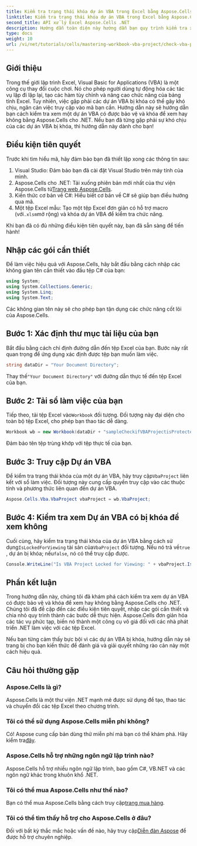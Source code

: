```yaml
---
title: Kiểm tra trạng thái khóa dự án VBA trong Excel bằng Aspose.Cells
linktitle: Kiểm tra trạng thái khóa dự án VBA trong Excel bằng Aspose.Cells
second_title: API xử lý Excel Aspose.Cells .NET
description: Hướng dẫn toàn diện này hướng dẫn bạn quy trình kiểm tra xem dự án VBA trong Excel có bị khóa để xem hay không bằng cách sử dụng thư viện Aspose.Cells for .NET mạnh mẽ. Hoàn hảo cho các nhà phát triển .NET và người dùng Excel.
type: docs
weight: 10
url: /vi/net/tutorials/cells/mastering-workbook-vba-project/check-vba-project-lock-status/
---
```

## Giới thiệu

Trong thế giới lập trình Excel, Visual Basic for Applications (VBA) là một công cụ thay đổi cuộc chơi. Nó cho phép người dùng tự động hóa các tác vụ lặp đi lặp lại, tạo các hàm tùy chỉnh và nâng cao chức năng của bảng tính Excel. Tuy nhiên, việc gặp phải các dự án VBA bị khóa có thể gây khó chịu, ngăn cản việc truy cập vào mã bạn cần. Hướng dẫn này sẽ hướng dẫn bạn cách kiểm tra xem một dự án VBA có được bảo vệ và khóa để xem hay không bằng Aspose.Cells cho .NET. Nếu bạn đã từng gặp phải sự khó chịu của các dự án VBA bị khóa, thì hướng dẫn này dành cho bạn!

## Điều kiện tiên quyết

Trước khi tìm hiểu mã, hãy đảm bảo bạn đã thiết lập xong các thông tin sau:

1. Visual Studio: Đảm bảo bạn đã cài đặt Visual Studio trên máy tính của mình.
2.  Aspose.Cells cho .NET: Tải xuống phiên bản mới nhất của thư viện Aspose.Cells từ[Trang web Aspose.Cells](https://releases.aspose.com/cells/net/).
3. Kiến thức cơ bản về C#: Hiểu biết cơ bản về C# sẽ giúp bạn điều hướng qua mã.
4.  Một tệp Excel mẫu: Tạo một tệp Excel đơn giản có hỗ trợ macro (với`.xlsm`mở rộng) và khóa dự án VBA để kiểm tra chức năng.

Khi bạn đã có đủ những điều kiện tiên quyết này, bạn đã sẵn sàng để tiến hành!

## Nhập các gói cần thiết

Để làm việc hiệu quả với Aspose.Cells, hãy bắt đầu bằng cách nhập các không gian tên cần thiết vào đầu tệp C# của bạn:

```csharp
using System;
using System.Collections.Generic;
using System.Linq;
using System.Text;
```

Các không gian tên này sẽ cho phép bạn tận dụng các chức năng cốt lõi của Aspose.Cells.

## Bước 1: Xác định thư mục tài liệu của bạn

Bắt đầu bằng cách chỉ định đường dẫn đến tệp Excel của bạn. Bước này rất quan trọng để ứng dụng xác định được tệp bạn muốn làm việc.

```csharp
string dataDir = "Your Document Directory";
```

 Thay thế`"Your Document Directory"` với đường dẫn thực tế đến tệp Excel của bạn.

## Bước 2: Tải sổ làm việc của bạn

 Tiếp theo, tải tệp Excel vào`Workbook` đối tượng. Đối tượng này đại diện cho toàn bộ tệp Excel, cho phép bạn thao tác dễ dàng.

```csharp
Workbook wb = new Workbook(dataDir + "sampleCheckifVBAProjectisProtected.xlsm");
```

Đảm bảo tên tệp trùng khớp với tệp thực tế của bạn.

## Bước 3: Truy cập Dự án VBA

 Để kiểm tra trạng thái khóa của một dự án VBA, hãy truy cập`VbaProject` liên kết với sổ làm việc. Đối tượng này cung cấp quyền truy cập vào các thuộc tính và phương thức liên quan đến dự án VBA.

```csharp
Aspose.Cells.Vba.VbaProject vbaProject = wb.VbaProject;
```

## Bước 4: Kiểm tra xem Dự án VBA có bị khóa để xem không

Cuối cùng, hãy kiểm tra trạng thái khóa của dự án VBA bằng cách sử dụng`IsLockedForViewing` tài sản của`VbaProject` đối tượng. Nếu nó trả về`true` , dự án bị khóa; nếu`false`, nó có thể truy cập được.

```csharp
Console.WriteLine("Is VBA Project Locked for Viewing: " + vbaProject.IsLockedForViewing);
```

## Phần kết luận

Trong hướng dẫn này, chúng tôi đã khám phá cách kiểm tra xem dự án VBA có được bảo vệ và khóa để xem hay không bằng Aspose.Cells cho .NET. Chúng tôi đã đề cập đến các điều kiện tiên quyết, nhập các gói cần thiết và chia nhỏ quy trình thành các bước dễ thực hiện. Aspose.Cells đơn giản hóa các tác vụ phức tạp, biến nó thành một công cụ vô giá đối với các nhà phát triển .NET làm việc với các tệp Excel.

Nếu bạn từng cảm thấy bực bội vì các dự án VBA bị khóa, hướng dẫn này sẽ trang bị cho bạn kiến thức để đánh giá và giải quyết những rào cản này một cách hiệu quả.

## Câu hỏi thường gặp

### Aspose.Cells là gì?

Aspose.Cells là một thư viện .NET mạnh mẽ được sử dụng để tạo, thao tác và chuyển đổi các tệp Excel theo chương trình.

### Tôi có thể sử dụng Aspose.Cells miễn phí không?

 Có! Aspose cung cấp bản dùng thử miễn phí mà bạn có thể khám phá. Hãy kiểm tra[đây](https://releases.aspose.com/).

### Aspose.Cells hỗ trợ những ngôn ngữ lập trình nào?

Aspose.Cells hỗ trợ nhiều ngôn ngữ lập trình, bao gồm C#, VB.NET và các ngôn ngữ khác trong khuôn khổ .NET.

### Tôi có thể mua Aspose.Cells như thế nào?

 Bạn có thể mua Aspose.Cells bằng cách truy cập[trang mua hàng](https://purchase.aspose.com/buy).

### Tôi có thể tìm thấy hỗ trợ cho Aspose.Cells ở đâu?

 Đối với bất kỳ thắc mắc hoặc vấn đề nào, hãy truy cập[Diễn đàn Aspose](https://forum.aspose.com/c/cells/9) để được hỗ trợ chuyên nghiệp.